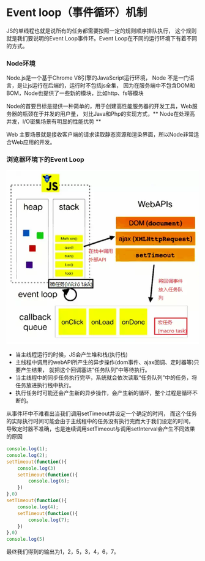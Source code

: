 # Event loop（事件循环）机制

JS的单线程也就是说所有的任务都需要按照一定的规则顺序排队执行，
这个规则就是我们要说明的Event Loop事件环。Event Loop在不同的运行环境下有着不同的方式。

### Node环境

Node.js是一个基于Chrome V8引擎的JavaScript运行环境，
Node 不是一门语言，是让js运行在后端的，运行时不包括js全集，
因为在服务端中不包含DOM和BOM，Node也提供了一些新的模块，比如http、fs等模块

Node的首要目标是提供一种简单的，用于创建高性能服务器的开发工具，Web服务器的瓶颈在于并发的用户量，
对比Java和Php的实现方式，** Node在处理高并发，I/O密集场景有明显的性能优势 **

Web 主要场景就是接收客户端的请求读取静态资源和渲染界面，所以Node非常适合Web应用的开发。

### 浏览器环境下的Event Loop

<img src="img/浏览器中的Event Loop.png" title="浏览器中的Event Loop">

* 当主线程运行的时候，JS会产生堆和栈(执行栈)
* 主线程中调用的webAPI所产生的异步操作(dom事件、ajax回调、定时器等)只要产生结果，
      就把这个回调塞进“任务队列”中等待执行。
* 当主线程中的同步任务执行完毕，系统就会依次读取“任务队列”中的任务，将任务放进执行栈中执行。
* 执行任务时可能还会产生新的异步操作，会产生新的循环，整个过程是循环不断的。

从事件环中不难看出当我们调用setTimeout并设定一个确定的时间，
而这个任务的实际执行时间可能会由于主线程中的任务没有执行完而大于我们设定的时间，
导致定时器不准确，也是连续调用setTimeout与调用setInterval会产生不同效果的原因

```javascript
console.log(1);
console.log(2);
setTimeout(function(){
    console.log(3)
    setTimeout(function(){
        console.log(6);
    })
},0)
setTimeout(function(){
    console.log(4);
    setTimeout(function(){
        console.log(7);
    })
},0)
console.log(5)
```
最终我们得到的输出为1，2，5，3，4，6，7。